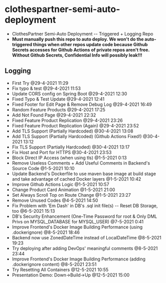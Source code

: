 # clothespartner-semi-auto-deployment
* ClothesPartner Semi-Auto Deployment -- Triggered + Logging Repo
* **Must manually push this repo to auto deploy. We won't do the auto-triggered things when other repos update code because Github Secrets accesses for Github Actions of private repos aren't free. Without Github Secrets, Confidential Info will possibly leak!!!**
## Logging
* First Try @29-4-2021 11:29
* Fix typo & test @29-4-2021 11:53
* Update CORS config on Spring Boot @29-4-2021 12:30
* Fixed Typo & Test Update @29-4-2021 12:41
* Fixed Footer for Edit Page & Remove Debug Log @29-4-2021 16:49
* Random Feature Products @29-4-2021 17:25
* Add Not Found Page @29-4-2021 22:32
* Fixed Feature Product Replication @29-4-2021 23:26
* Fixed Feature Product Replication (Again) @29-4-2021 23:52
* Add TLS Support (Partially Hardcoded) @30-4-2021 13:08
* Add TLS Support (Partially Hardcoded) (Github Actions Fixed!) @30-4-2021 13:12
* Fix TLS Support (Partially Hardcoded) @30-4-2021 13:17
* Fix Host and Port for HTTPS @30-4-2021 23:53
* Block Direct IP Access (when using tls) @1-5-2021 0:13
* Remove Useless Comments + Add Useful Comments in Backend's Source Code @1-5-2021 10:10
* Update Backend's Dockerfile to use maven base image at build stage and take advantage of cached Docker layers @1-5-2021 10:42
* Improve Github Actions Logic @1-5-2021 10:57
* Change Product Card Animation @1-5-2021 21:00
* Set Always Scroll Top on Route Change @1-5-2021 23:27
* Remove Unused Codes @4-5-2021 14:50
* Fix Problem with 'Em Dash' in DB's .sql init file(s) -- Reset DB Storage, too @6-5-2021 15:13
* DB's Security Enhancement (One-Time Password for root & Only DML Privs on MYSQL_DATABASE for MYSQL_USER) @7-5-2021 0:41
* Improve Frontend's Docker Image Building Performance (using .dockerignore) @8-5-2021 18:46
* Backend now use ZonedDateTime instead of LocalDateTime @8-5-2021 19:23
* Try deploying after adding DevOps' meaningful comments @8-5-2021 23:44
* Improve Frontend's Docker Image Building Performance (adding .dockerignore content) @8-5-2021 23:51
* Try Resetting All Containers @12-5-2021 10:55
* Presentation Demo: Down->Build->Up @12-5-2021 15:00
